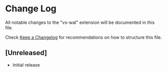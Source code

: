 # Change Log
All notable changes to the "vs-wal" extension will be documented in this file.

Check [Keep a Changelog](http://keepachangelog.com/) for recommendations on how to structure this file.

## [Unreleased]
- Initial release
